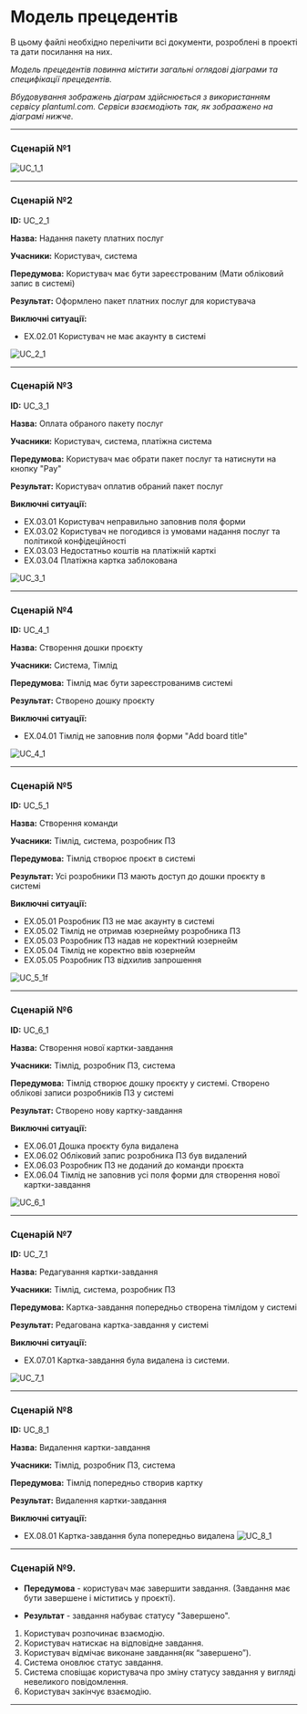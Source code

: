 # Модель прецедентів

В цьому файлі необхідно перелічити всі документи, розроблені в проекті та дати посилання на них.

*Модель прецедентів повинна містити загальні оглядові діаграми та специфікації прецедентів.*

*Вбудовування зображень діаграм здійснюється з використанням сервісу plantuml.com. Сервіси взаємодіють так, як зобраажено на діаграмі нижче.*

***
### Сценарій №1 

![UC_1_1](http://www.plantuml.com/plantuml/proxy?cache=no&src=https://raw.githubusercontent.com/IKerrigan/Project_management_system/master/src/uml/UC_1_1)

***

### Сценарій №2

**ID:** UC_2_1

**Назва:** Надання пакету платних послуг

**Учасники:** Користувач, система

**Передумова:** Користувач має бути зареєстрованим (Мати обліковий запис в системі)

**Результат:** Оформлено пакет платних послуг для користувача

**Виключні ситуації:**

- EX.02.01 Користувач не має акаунту в системі

![UC_2_1](http://www.plantuml.com/plantuml/proxy?cache=no&src=https://raw.githubusercontent.com/IKerrigan/Project_management_system/master/src/uml/UC_2_1)

***

### Сценарій №3

**ID:** UC_3_1

**Назва:** Оплата обраного пакету послуг

**Учасники:** Користувач, система, платіжна система

**Передумова:** Користувач має обрати пакет послуг та натиснути на кнопку "Pay"

**Результат:** Користувач оплатив обраний пакет послуг

**Виключні ситуації:**

- EX.03.01 Користувач неправильно заповнив поля форми
- EX.03.02 Користувач не погодився із умовами надання послуг та політикой конфідеційності
- EX.03.03 Недостатньо коштів на платіжній карткі
- EX.03.04 Платіжна картка заблокована

![UC_3_1](http://www.plantuml.com/plantuml/proxy?cache=no&src=https://raw.githubusercontent.com/IKerrigan/Project_management_system/master/src/uml/UC_3_1)

***

### Сценарій №4

**ID:** UC_4_1

**Назва:** Створення дошки проєкту

**Учасники:** Система, Тімлід

**Передумова:** Тімлід має бути зареєстрованимв системі

**Результат:** Створено дошку проєкту

**Виключні ситуації:**

- EX.04.01 Тімлід не заповнив поля форми "Add board title"

![UC_4_1](http://www.plantuml.com/plantuml/proxy?cache=no&src=https://raw.githubusercontent.com/IKerrigan/Project_management_system/master/src/uml/UC_4_1)
***

### Сценарій №5

**ID:** UC_5_1

**Назва:** Створення команди

**Учасники:** Тімлід, система, розробник ПЗ

**Передумова:** Тімлід створює проєкт в системі

**Результат:** Усі розробники ПЗ мають доступ до дошки проєкту в системі 

**Виключні ситуації:**

- EX.05.01  Розробник ПЗ не має акаунту в системі
- EX.05.02  Тімлід не отримав юзернейму розробника ПЗ
- EX.05.03  Розробник ПЗ надав не коректний юзернейм
- EX.05.04  Тімлід не коректно ввів юзернейм
- EX.05.05  Розробник ПЗ відхилив запрошення

![UC_5_1f](http://www.plantuml.com/plantuml/proxy?cache=no&src=https://raw.githubusercontent.com/IKerrigan/Project_management_system/master/src/uml/UC_5_1f)
***

### Сценарій №6

**ID:** UC_6_1

**Назва:** Створення нової картки-завдання

**Учасники:** Тімлід, розробник ПЗ, система

**Передумова:** Тімлід створює дошку проєкту у системі. Створено облікові записи розробників ПЗ у системі

**Результат:** Створено нову картку-завдання  

**Виключні ситуації:**

- EX.06.01  Дошка проєкту була видалена
- EX.06.02  Обліковий запис розробника ПЗ був видалений
- EX.06.03  Розробник ПЗ не доданий до команди проєкта
- EX.06.04  Тімлід не заповнив усі поля форми для створення нової картки-завдання

![UC_6_1](http://www.plantuml.com/plantuml/proxy?cache=no&src=https://raw.githubusercontent.com/IKerrigan/Project_management_system/master/src/uml/UC_6_1)

***

### Сценарій №7

**ID:** UC_7_1

**Назва:** Редагування картки-завдання

**Учасники:** Тімлід, система, розробник ПЗ

**Передумова:** Картка-завдання попередньо створена тімлідом у системі

**Результат:** Редагована картка-завдання у системі

**Виключні ситуації:**

- EX.07.01  Картка-завдання була видалена із системи.

![UC_7_1](http://www.plantuml.com/plantuml/proxy?cache=no&src=https://raw.githubusercontent.com/IKerrigan/Project_management_system/master/src/uml/UC_7_1)

***

### Сценарій №8

**ID:** UC_8_1

**Назва:** Видалення картки-завдання

**Учасники:** Тімлід, розробник ПЗ, система

**Передумова:** Тімлід попередньо створив картку 

**Результат:** Видалення картки-завдання

**Виключні ситуації:**

- EX.08.01  Картка-завдання була попередньо видалена
![UC_8_1](http://www.plantuml.com/plantuml/proxy?cache=no&src=https://raw.githubusercontent.com/IKerrigan/Project_management_system/master/src/uml/UC_8_1)

***

### Сценарій №9.

* **Передумова** - користувач має завершити завдання. (Завдання має бути завершене і міститись у проєкті).

* **Результат** - завдання набуває статусу "Завершено". 

1) Користувач розпочинає взаємодію.
2) Користувач натискає на відповідне завдання.
3) Користувач відмічає виконане завдання(як “завершено”).
4) Система оновлює статус завдання.
5) Система сповіщає користувача про зміну статусу завдання у вигляді невеликого повідомлення.
6) Користувач закінчує взаємодію.

***


